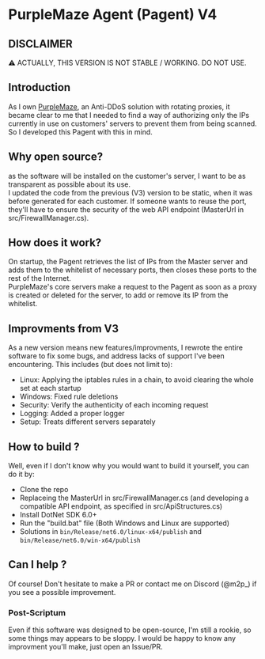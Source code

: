 # PurpleMaze Agent (Pagent) V4
## DISCLAIMER
:warning: ACTUALLY, THIS VERSION IS NOT STABLE / WORKING. DO NOT USE.  

## Introduction
As I own [PurpleMaze](https://purplemaze.net), an Anti-DDoS solution with rotating proxies, it became clear to me that I needed to find a way of authorizing only the IPs currently in use on customers' servers to prevent them from being scanned. So I developed this Pagent with this in mind.    

## Why open source?
as the software will be installed on the customer's server, I want to be as transparent as possible about its use.  
I updated the code from the previous (V3) version to be static, when it was before generated for each customer. If someone wants to reuse the port, they'll have to ensure the security of the web API endpoint (MasterUrl in src/FirewallManager.cs).

## How does it work?
On startup, the Pagent retrieves the list of IPs from the Master server and adds them to the whitelist of necessary ports, then closes these ports to the rest of the Internet.  
PurpleMaze's core servers make a request to the Pagent as soon as a proxy is created or deleted for the server, to add or remove its IP from the whitelist.  

## Improvments from V3
As a new version means new features/improvments, I rewrote the entire software to fix some bugs, and address lacks of support I've been encountering. This includes (but does not limit to):
- Linux: Applying the iptables rules in a chain, to avoid clearing the whole set at each startup
- Windows: Fixed rule deletions
- Security: Verify the authenticity of each incoming request
- Logging: Added a proper logger 
- Setup: Treats different servers separately

## How to build ?
Well, even if I don't know why you would want to build it yourself, you can do it by:
- Clone the repo
- Replaceing the MasterUrl in src/FirewallManager.cs (and developing a compatible API endpoint, as specified in src/ApiStructures.cs)
- Install DotNet SDK 6.0+
- Run the "build.bat" file (Both Windows and Linux are supported)
- Solutions in `bin/Release/net6.0/linux-x64/publish` and `bin/Release/net6.0/win-x64/publish`

## Can I help ?
Of course! Don't hesitate to make a PR or contact me on Discord (@m2p_) if you see a possible improvement.  

### Post-Scriptum
Even if this software was designed to be open-source, I'm still a rookie, so some things may appears to be sloppy. I would be happy to know any improvment you'll make, just open an Issue/PR.